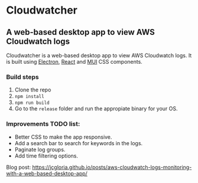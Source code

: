 # Cloudwatcher
## A web-based desktop app to view AWS Cloudwatch logs

Cloudwatcher is a web-based desktop app to view AWS Cloudwatch logs. It is built using [Electron](https://electronjs.org/), [React](https://reactjs.org/) and [MUI](https://mui.com/) CSS components.

### Build steps
1. Clone the repo
2. `npm install`
3. `npm run build`
4. Go to the `release` folder and run the appropiate binary for your OS.

### Improvements TODO list:
- Better CSS to make the app responsive. 
- Add a search bar to search for keywords in the logs. 
- Paginate log groups. 
- Add time filtering options.

Blog post: https://jcgloria.github.io/posts/aws-cloudwatch-logs-monitoring-with-a-web-based-desktop-app/
